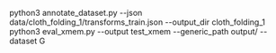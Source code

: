 python3 annotate_dataset.py --json data/cloth_folding_1/transforms_train.json --output_dir cloth_folding_1
python3 eval_xmem.py --output test_xmem --generic_path output/ --dataset G


